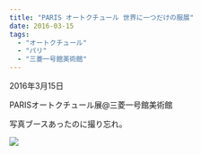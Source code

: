 ```yaml
---
title: "PARIS オートクチュール 世界に一つだけの服展"
date: 2016-03-15
tags: 
  - "オートクチュール"
  - "パリ"
  - "三菱一号館美術館"
---
```


2016年3月15日

PARISオートクチュール展@三菱一号館美術館

写真ブースあったのに撮り忘れ。

![](images/image-79.jpg)
